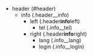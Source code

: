 - header (#header)
  - info (.header\_\_info)
    - left (.header**info**left)
      - tel (.info\_\_tel)
    - right (.header**info**right)
      - lang (.info\_\_lang)
      - login (.info\_\_login)
